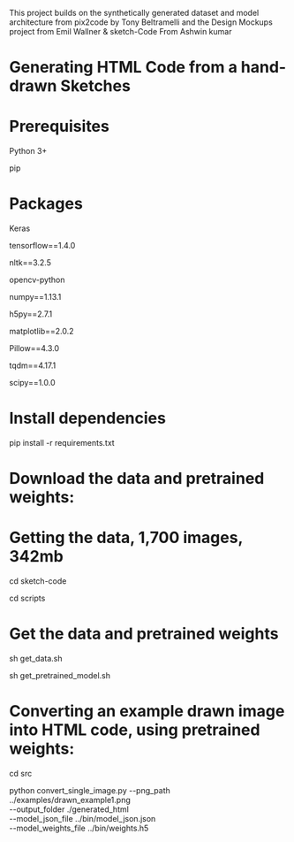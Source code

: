This project builds on the synthetically generated dataset and model architecture from pix2code by Tony Beltramelli and the Design Mockups project from Emil Wallner & sketch-Code From Ashwin kumar


# Generating HTML Code from a hand-drawn Sketches



# Prerequisites

Python 3+

pip 
 
 # Packages 
 
 Keras 
 
tensorflow==1.4.0

nltk==3.2.5

opencv-python

numpy==1.13.1

h5py==2.7.1

matplotlib==2.0.2

Pillow==4.3.0

tqdm==4.17.1

scipy==1.0.0


# Install dependencies

pip install -r requirements.txt



# Download the data and pretrained weights:

# Getting the data, 1,700 images, 342mb



cd sketch-code

cd scripts

# Get the data and pretrained weights

sh get_data.sh

sh get_pretrained_model.sh


# Converting an example drawn image into HTML code, using pretrained weights:

cd src

python convert_single_image.py --png_path ../examples/drawn_example1.png \
      --output_folder ./generated_html \
      --model_json_file ../bin/model_json.json \
      --model_weights_file ../bin/weights.h5


 
